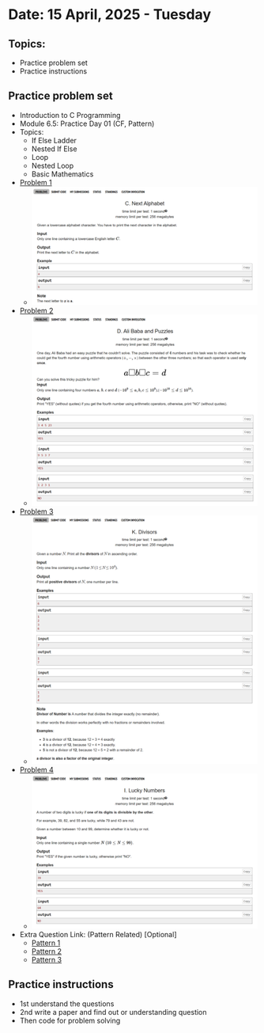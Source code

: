 # Date: 15 April, 2025 - Tuesday

## Topics:
- Practice problem set
- Practice instructions

## Practice problem set
- Introduction to  C Programming
- Module 6.5: Practice Day 01 (CF, Pattern)
- Topics:
    - If Else Ladder
    - Nested If Else
    - Loop
    - Nested Loop
    - Basic Mathematics 
- [Problem 1](https://codeforces.com/group/MWSDmqGsZm/contest/326175/problem/C)
    - ![This is a practice problem 1 image](./images/practice_problem1.png)
- [Problem 2](https://codeforces.com/group/MWSDmqGsZm/contest/326175/problem/D)
    - ![This is a practice problem 2 image](./images/practice_problem2.png)
- [Problem 3](https://codeforces.com/group/MWSDmqGsZm/contest/219432/problem/K)
    - ![This is a practice problem 3 image](./images/practice_problem3.png)
- [Problem 4](https://codeforces.com/group/MWSDmqGsZm/contest/326175/problem/I)
    - ![This is a practice problem 4 image](./images/practice_problem4.png)
- Extra Question Link: (Pattern Related) [Optional]
    - [Pattern 1](https://judge.phitron.io/topics/cm5z7wa3u0007p301xbzdqkuk/cm86cvm49008sr001t3j3mzp6?language=c_103)
    - [Pattern 2](https://judge.phitron.io/topics/cm5z7wa3u0007p301xbzdqkuk/cm86d15s50092r001qeu2gb0t?language=c_103)
    - [Pattern 3](https://judge.phitron.io/topics/cm5z7wa3u0007p301xbzdqkuk/cm86d8btu009er001s04tfa7u?language=c_103)

## Practice instructions
- 1st understand the questions
- 2nd write a paper and find out or understanding question
- Then code for problem solving